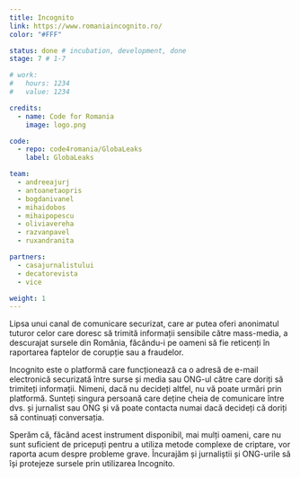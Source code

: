 ```yaml
---
title: Incognito
link: https://www.romaniaincognito.ro/
color: "#FFF"

status: done # incubation, development, done
stage: 7 # 1-7

# work:
#   hours: 1234
#   value: 1234

credits:
  - name: Code for Romania
    image: logo.png

code:
  - repo: code4romania/GlobaLeaks
    label: GlobaLeaks

team:
  - andreeajurj
  - antoanetaopris
  - bogdanivanel
  - mihaidobos
  - mihaipopescu
  - oliviavereha
  - razvanpavel
  - ruxandranita

partners:
  - casajurnalistului
  - decatorevista
  - vice

weight: 1
---
```

Lipsa unui canal de comunicare securizat, care ar putea oferi anonimatul tuturor celor care doresc să trimită informații sensibile către mass-media, a descurajat sursele din România, făcându-i pe oameni să fie reticenți în raportarea faptelor de corupție sau a fraudelor.  

Incognito este o platformă care funcționează ca o adresă de e-mail electronică securizată între surse și media sau ONG-ul către care doriți să trimiteți informații. Nimeni, dacă nu decideți altfel, nu vă poate urmări prin platformă. Sunteți singura persoană care deține cheia de comunicare între dvs. și jurnalist sau ONG și vă poate contacta numai dacă decideți că doriți să continuați conversația.  

Sperăm că, făcând acest instrument disponibil, mai mulți oameni, care nu sunt suficient de pricepuți pentru a utiliza metode complexe de criptare, vor raporta acum despre probleme grave. Încurajăm și jurnaliștii și ONG-urile să își protejeze sursele prin utilizarea Incognito.
